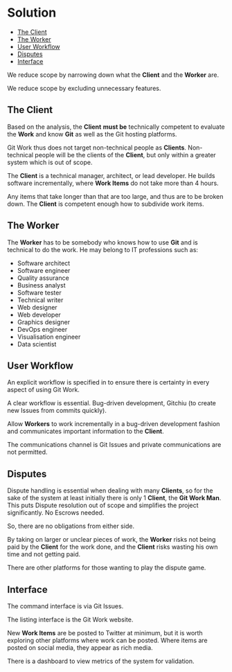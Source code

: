 
# Solution

<!-- toc -->

- [The Client](#the-client)
- [The Worker](#the-worker)
- [User Workflow](#user-workflow)
- [Disputes](#disputes)
- [Interface](#interface)

<!-- tocstop -->

We reduce scope by narrowing down what the **Client** and the **Worker** are.

We reduce scope by excluding unnecessary features.

## The Client

Based on the analysis, the **Client** **must be** technically competent to evaluate the **Work**
and know **Git** as well as the Git hosting platforms.

Git Work thus does not target non-technical people as **Clients**.
Non-technical people will be the clients of the **Client**,
but only within a greater system which is out of scope.

The **Client** is a technical manager, architect, or lead developer.
He builds software incrementally, where **Work Items** do not take more than 4 hours.

Any items that take longer than that are too large, and thus are to be broken down.
The **Client** is competent enough how to subdivide work items.

## The Worker

The **Worker** has to be somebody who knows how to use **Git** and is technical to do the work.
He may belong to IT professions such as:
* Software architect
* Software engineer
* Quality assurance
* Business analyst
* Software tester
* Technical writer
* Web designer
* Web developer
* Graphics designer
* DevOps engineer
* Visualisation engineer
* Data scientist

## User Workflow

An explicit workflow is specified in to ensure there is certainty in every aspect of using Git Work.

A clear workflow is essential. Bug-driven development, Gitchiu (to create new Issues from commits quickly).
 
Allow **Workers** to work incrementally in a bug-driven development fashion
and communicates important information to the **Client**.

The communications channel is Git Issues and private communications are not permitted.

## Disputes

Dispute handling is essential when dealing with many **Clients**,
so for the sake of the system at least initially there is only 1 **Client**, the **Git Work Man**.
This puts Dispute resolution out of scope and simplifies the project significantly. No Escrows needed.

So, there are no obligations from either side.

By taking on larger or unclear pieces of work, the **Worker** risks not being paid by the **Client** for the work done,
and the **Client** risks wasting his own time and not getting paid.

There are other platforms for those wanting to play the dispute game.

## Interface

The command interface is via Git Issues.

The listing interface is the Git Work website.

New **Work Items** are be posted to Twitter at minimum, but it is worth exploring other platforms where work can be posted.
Where items are posted on social media, they appear as rich media.

There is a dashboard to view metrics of the system for validation.
